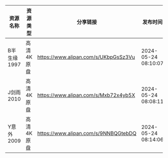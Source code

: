 | 资源名称     | 资源类型   | 分享链接                                 | 发布时间                |
| -------- | ------ | ------------------------------------ | ------------------- |
| B半生缘1997 | 高清4K原盘 | https://www.alipan.com/s/UKbpGsSz3Vu | 2024-05-24 08:10:07 |
| J剑雨2010  | 高清4K原盘 | https://www.alipan.com/s/Mxb72x4yb5X | 2024-05-24 08:08:11 |
| Y意外2009  | 高清4K原盘 | https://www.alipan.com/s/9NNBQGtebDQ | 2024-05-24 08:14:06 |

